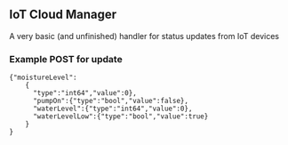 ## IoT Cloud Manager

A very basic (and unfinished) handler for status updates from IoT devices

### Example POST for update</h3>
```
{"moistureLevel":
    {
      "type":"int64","value":0},
      "pumpOn":{"type":"bool","value":false},
      "waterLevel":{"type":"int64","value":0},
      "waterLevelLow":{"type":"bool","value":true}
    }
}
```